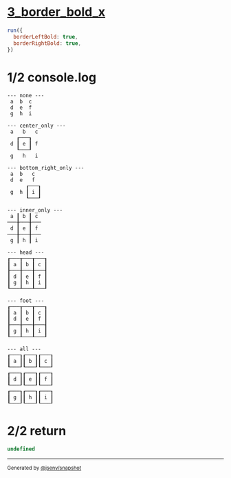# [3_border_bold_x](../../table_9_cells.test.mjs#L178)

```js
run({
  borderLeftBold: true,
  borderRightBold: true,
})
```

# 1/2 console.log

```console
--- none ---
 a  b  c 
 d  e  f 
 g  h  i 

--- center_only ---
 a   b   c 
   ┎───┒   
 d ┃ e ┃ f 
   ┖───┚   
 g   h   i 

--- bottom_right_only ---
 a  b   c  
 d  e   f  
      ┎───┒
 g  h ┃ i ┃
      ┖───┚

--- inner_only ---
 a ┃ b ┃ c 
───╂───╂───
 d ┃ e ┃ f 
───╂───╂───
 g ┃ h ┃ i 

--- head ---
┎───┰───┰───┒
┃ a ┃ b ┃ c ┃
┠───╂───╂───┨
┃ d ┃ e ┃ f ┃
┃ g ┃ h ┃ i ┃
┖───┸───┸───┚

--- foot ---
┎───┰───┰───┒
┃ a ┃ b ┃ c ┃
┃ d ┃ e ┃ f ┃
┠───╂───╂───┨
┃ g ┃ h ┃ i ┃
┖───┸───┸───┚

--- all ---
┎───┒┎───┒┎───┒
┃ a ┃┃ b ┃┃ c ┃
┖───┚┖───┚┖───┚
┎───┒┎───┒┎───┒
┃ d ┃┃ e ┃┃ f ┃
┖───┚┖───┚┖───┚
┎───┒┎───┒┎───┒
┃ g ┃┃ h ┃┃ i ┃
┖───┚┖───┚┖───┚

```

# 2/2 return

```js
undefined
```

---

<sub>
  Generated by <a href="https://github.com/jsenv/core/tree/main/packages/independent/snapshot">@jsenv/snapshot</a>
</sub>
